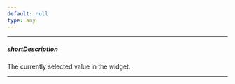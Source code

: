 ```yaml
---
default: null
type: any
---
```

---
##### shortDescription
The currently selected value in the widget.

---
